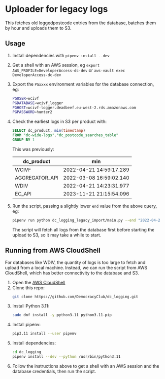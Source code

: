 # Uploader for legacy logs

This fetches old loggedpostcode entries from the database, batches them by hour
and uploads them to S3.

## Usage

1. Install dependencies with `pipenv install --dev`
2. Get a shell with an AWS session, eg `export AWS_PROFILE=DeveloperAccess-dc-dev`
   or `aws-vault exec DeveloperAccess-dc-dev`
3. Export the `PGxxxx` environment variables for the database connection, eg:
   ```bash
   PGUSER=wcivf
   PGDATABASE=wcivf_logger
   PGHOST=wcivf-logger.deadbeef.eu-west-2.rds.amazonaws.com
   PGPASSWORD=hunter2
   ```
4. Check the earliest logs in S3 per product with:
   ```sql
   SELECT dc_product, min(timestamp) 
   FROM "dc-wide-logs"."dc_postcode_searches_table"
   GROUP BY 1
   ```

   This was previously:

    | dc_product     | min                     |
    | -------------- | ----------------------- |
    | WCIVF          | 2022-04-21 14:59:17.289 |
    | AGGREGATOR_API | 2022-03-08 16:59:02.140 |
    | WDIV           | 2022-04-21 14:23:31.977 |
    | EC_API         | 2023-11-21 21:15:54.096 |

5. Run the script, passing a slightly lower `end` value from the above query, eg:
   ```bash
   pipenv run python dc_logging_legacy_import/main.py --end "2022-04-21 14:59:17.288" --dc-product WCIVF --bucket the-production-logs-bucket
   ```
   The script will fetch all logs from the database first before starting the 
   upload to S3, so it may take a while to start.

## Running from AWS CloudShell

For databases like WDIV, the quantity of logs is too large to fetch and upload
from a local machine. Instead, we can run the script from AWS CloudShell, which
has better connectivity to the database and S3.

1. Open the [AWS CloudShell](https://eu-west-2.console.aws.amazon.com/cloudshell/home?region=eu-west-2#)
2. Clone this repo:
   ```bash
   git clone https://github.com/DemocracyClub/dc_logging.git
   ```
3. Install Python 3.11:
   ```bash
   sudo dnf install -y python3.11 python3.11-pip
   ```
4. Install pipenv:
   ```bash
   pip3.11 install --user pipenv
   ```
5. Install dependencies:
   ```bash
   cd dc_logging
   pipenv install --dev --python /usr/bin/python3.11
   ```
6. Follow the instructions above to get a shell with an AWS session and the
   database credentials, then run the script.